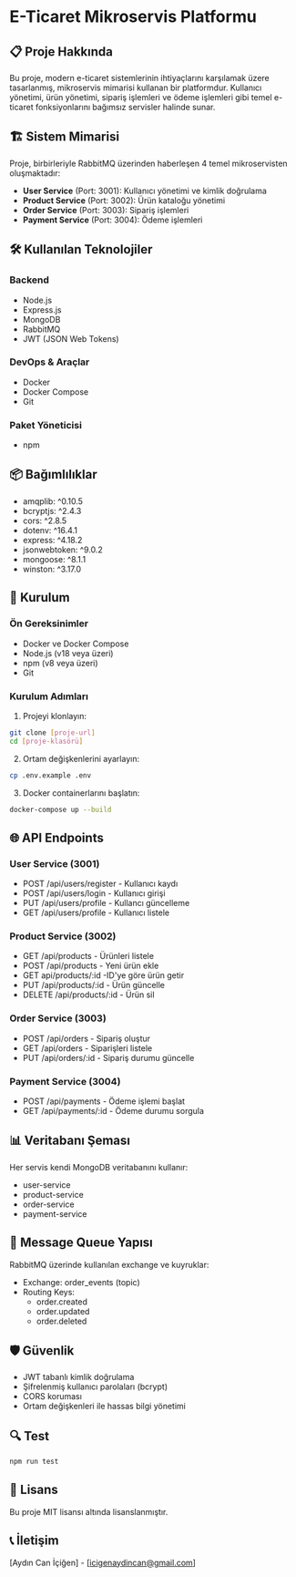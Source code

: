 # E-Ticaret Mikroservis Platformu

## 📋 Proje Hakkında
Bu proje, modern e-ticaret sistemlerinin ihtiyaçlarını karşılamak üzere tasarlanmış, mikroservis mimarisi kullanan bir platformdur. Kullanıcı yönetimi, ürün yönetimi, sipariş işlemleri ve ödeme işlemleri gibi temel e-ticaret fonksiyonlarını bağımsız servisler halinde sunar.

## 🏗️ Sistem Mimarisi
Proje, birbirleriyle RabbitMQ üzerinden haberleşen 4 temel mikroservisten oluşmaktadır:

- **User Service** (Port: 3001): Kullanıcı yönetimi ve kimlik doğrulama
- **Product Service** (Port: 3002): Ürün kataloğu yönetimi
- **Order Service** (Port: 3003): Sipariş işlemleri
- **Payment Service** (Port: 3004): Ödeme işlemleri

## 🛠️ Kullanılan Teknolojiler

### Backend
- Node.js
- Express.js
- MongoDB
- RabbitMQ
- JWT (JSON Web Tokens)

### DevOps & Araçlar
- Docker
- Docker Compose
- Git

### Paket Yöneticisi
- npm

## 📦 Bağımlılıklar
- amqplib: ^0.10.5
- bcryptjs: ^2.4.3
- cors: ^2.8.5
- dotenv: ^16.4.1
- express: ^4.18.2
- jsonwebtoken: ^9.0.2
- mongoose: ^8.1.1
- winston: ^3.17.0

## 🚀 Kurulum

### Ön Gereksinimler
- Docker ve Docker Compose
- Node.js (v18 veya üzeri)
- npm (v8 veya üzeri)
- Git

### Kurulum Adımları

1. Projeyi klonlayın:
```bash
git clone [proje-url]
cd [proje-klasörü]
```

2. Ortam değişkenlerini ayarlayın:
```bash
cp .env.example .env
```

3. Docker containerlarını başlatın:
```bash
docker-compose up --build
```

## 🌐 API Endpoints

### User Service (3001)
- POST /api/users/register - Kullanıcı kaydı
- POST /api/users/login - Kullanıcı girişi
- PUT /api/users/profile - Kullancı güncelleme
- GET /api/users/profile - Kullanıcı listele

### Product Service (3002)
- GET /api/products - Ürünleri listele
- POST /api/products - Yeni ürün ekle
- GET api/products/:id -ID'ye göre ürün getir
- PUT /api/products/:id - Ürün güncelle
- DELETE /api/products/:id - Ürün sil

### Order Service (3003)
- POST /api/orders - Sipariş oluştur
- GET /api/orders - Siparişleri listele
- PUT /api/orders/:id - Sipariş durumu güncelle

### Payment Service (3004)
- POST /api/payments - Ödeme işlemi başlat
- GET /api/payments/:id - Ödeme durumu sorgula

## 📊 Veritabanı Şeması

Her servis kendi MongoDB veritabanını kullanır:
- user-service
- product-service
- order-service
- payment-service

## 🔄 Message Queue Yapısı

RabbitMQ üzerinde kullanılan exchange ve kuyruklar:
- Exchange: order_events (topic)
- Routing Keys:
  - order.created
  - order.updated
  - order.deleted

## 🛡️ Güvenlik

- JWT tabanlı kimlik doğrulama
- Şifrelenmiş kullanıcı parolaları (bcrypt)
- CORS koruması
- Ortam değişkenleri ile hassas bilgi yönetimi

## 🔍 Test

```bash
npm run test
```

## 📝 Lisans

Bu proje MIT lisansı altında lisanslanmıştır.

## 📞 İletişim

[Aydın Can İçiğen] - [icigenaydincan@gmail.com]
